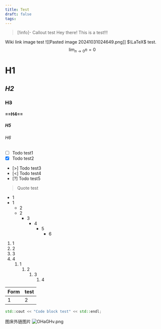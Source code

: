 ```yaml
---
title: Test
draft: false
tags:
---
```


>[!info]- Callout test
>Hey there! This is a test!!!

Wiki link image test
![[Pasted image 20241031024649.png]]
$\LaTeX$ test.
$$
\lim _{n\rightarrow 0}n = 0
$$
# **H1**
## *H2*
### ~~H3~~
#### ==H4==
##### H5
###### H6
- [ ] Todo test1
- [x] Todo test2
- [>] Todo test3
- [<] Todo test4
- [?] Todo test5

>Quote test
- 1
- 1
	- 2
	- 2
		- 3
			- 4
				- 5
					- 6
1. 1
2. 2
3. 3
4. 4
	1. 1
		1. 2
			1. 3
				1. 4

| Form | test |
| ---- | ---- |
| 1    | 2    |
```c++
std::cout << "Code block test" << std::endl;
```
图床外链图片
![OHaGHv.png](https://ooo.0x0.ooo/2024/11/03/OHaGHv.png)